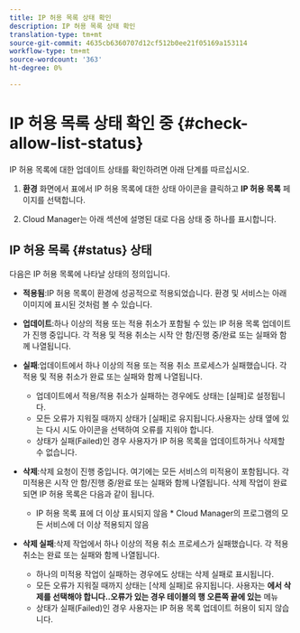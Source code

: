 ```yaml
---
title: IP 허용 목록 상태 확인
description: IP 허용 목록 상태 확인
translation-type: tm+mt
source-git-commit: 4635cb6360707d12cf512b0ee21f05169a153114
workflow-type: tm+mt
source-wordcount: '363'
ht-degree: 0%

---
```



# IP 허용 목록 상태 확인 중 {#check-allow-list-status}

IP 허용 목록에 대한 업데이트 상태를 확인하려면 아래 단계를 따르십시오.

1. **환경** 화면에서 표에서 IP 허용 목록에 대한 상태 아이콘을 클릭하고 **IP 허용 목록** 페이지를 선택합니다.

1. Cloud Manager는 아래 섹션에 설명된 대로 다음 상태 중 하나를 표시합니다.

## IP 허용 목록 {#status} 상태

다음은 IP 허용 목록에 나타날 상태의 정의입니다.

* **적용됨**:IP 허용 목록이 환경에 성공적으로 적용되었습니다.  환경 및 서비스는 아래 이미지에 표시된 것처럼 볼 수 있습니다.

* **업데이트**:하나 이상의 적용 또는 적용 취소가 포함될 수 있는 IP 허용 목록 업데이트가 진행 중입니다. 각 적용 및 적용 취소는 시작 안 함/진행 중/완료 또는 실패와 함께 나열됩니다.

* **실패**:업데이트에서 하나 이상의 적용 또는 적용 취소 프로세스가 실패했습니다. 각 적용 및 적용 취소가 완료 또는 실패와 함께 나열됩니다.
   * 업데이트에서 적용/적용 취소가 실패하는 경우에도 상태는 [실패]로 설정됩니다.
   * 모든 오류가 지워질 때까지 상태가 [실패]로 유지됩니다.사용자는 상태 옆에 있는 다시 시도 아이콘을 선택하여 오류를 지워야 합니다.
   * 상태가 실패(Failed)인 경우 사용자가 IP 허용 목록을 업데이트하거나 삭제할 수 없습니다.

* **삭제**:삭제 요청이 진행 중입니다. 여기에는 모든 서비스의 미적용이 포함됩니다. 각 미적용은 시작 안 함/진행 중/완료 또는 실패와 함께 나열됩니다.
삭제 작업이 완료되면 IP 허용 목록은 다음과 같이 됩니다.
   * IP 허용 목록 표에 더 이상 표시되지 않음 * Cloud Manager의 프로그램의 모든 서비스에 더 이상 적용되지 않음

* **삭제 실패**:삭제 작업에서 하나 이상의 적용 취소 프로세스가 실패했습니다. 각 적용 취소는 완료 또는 실패와 함께 나열됩니다.

   * 하나의 미적용 작업이 실패하는 경우에도 상태는 삭제 실패로 표시됩니다.
   * 모든 오류가 지워질 때까지 상태는 [삭제 실패]로 유지됩니다. 사용자는 **에서 삭제를 선택해야 합니다..오류가 있는 경우 테이블의 행 오른쪽 끝에 있는** 메뉴
   * 상태가 실패(Failed)인 경우 사용자는 IP 허용 목록 업데이트 허용이 되지 않습니다.

